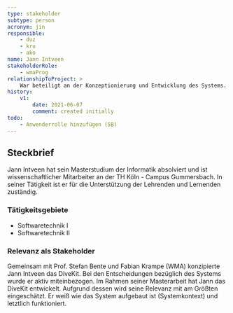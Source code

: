 ```yaml
---
type: stakeholder
subtype: person
acronym: jin
responsible:
    - duz
    - kru
    - ako
name: Jann Intveen
stakeholderRole: 
    - wmaProg
relationshipToProject: >
    War beteiligt an der Konzeptionierung und Entwicklung des Systems.
history:
    v1:
        date: 2021-06-07
        comment: created initially
todo:
    - Anwenderrolle hinzufügen (SB)
---
```


## Steckbrief

Jann Intveen hat sein Masterstudium der Informatik absolviert und ist wissenschaftlicher Mitarbeiter
an der TH Köln - Campus Gummersbach. In seiner Tätigkeit ist er für die Unterstützung der Lehrenden
und Lernenden zuständig.

### Tätigkeitsgebiete

* Softwaretechnik I
* Softwaretechnik II

### Relevanz als Stakeholder

Gemeinsam mit Prof. Stefan Bente und Fabian Krampe (WMA) konzipierte Jann Intveen das DiveKit.
Bei den Entscheidungen bezüglich des Systems wurde er aktiv miteinbezogen.
Im Rahmen seiner Masterarbeit hat Jann das DiveKit entwickelt. Aufgrund dessen wird seine Relevanz mit
am Größten eingeschätzt. Er weiß wie das System aufgebaut ist (Systemkontext) und letztlich funktioniert.
